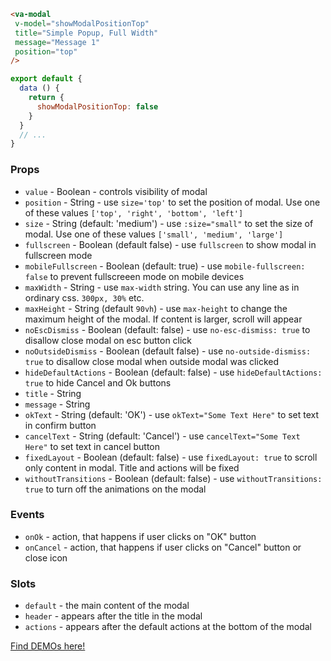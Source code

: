 ```html
<va-modal
 v-model="showModalPositionTop"
 title="Simple Popup, Full Width"
 message="Message 1"
 position="top"
/>
```

```javascript
export default {
  data () {
    return {
      showModalPositionTop: false
    }
  }
  // ...
}
```

### Props
* `value` - Boolean - controls visibility of modal
* `position` - String - use `size='top'` to set the position of modal. Use one of these values `['top', 'right', 'bottom', 'left']`
* `size` - String (default: 'medium') - use `:size="small"` to set the size of modal. Use one of these values `['small', 'medium', 'large']`
* `fullscreen` - Boolean (default false) - use `fullscreen` to show modal in fullscreen mode
* `mobileFullscreen` - Boolean (default: true) - use `mobile-fullscreen: false` to prevent fullscreeen mode on mobile devices
* `maxWidth` - String - use `max-width` string. You can use any line as in ordinary css. `300px, 30%` etc.
* `maxHeight` - String (default `90vh`) - use `max-height` to change the maximum height of the modal. If content is larger, scroll will appear
* `noEscDismiss` - Boolean (default: false) - use `no-esc-dismiss: true` to disallow close modal on esc button click
* `noOutsideDismiss` - Boolean (default false) - use `no-outside-dismiss: true` to disallow close modal when outside modal was clicked
* `hideDefaultActions` - Boolean (default: false) - use `hideDefaultActions: true` to hide Cancel and Ok buttons
* `title` - String
* `message` - String
* `okText` - String (default: 'OK') - use `okText="Some Text Here"` to set text in confirm button
* `cancelText` - String (default: 'Cancel') - use `cancelText="Some Text Here"` to set text in cancel button
* `fixedLayout` - Boolean (default: false) - use `fixedLayout: true` to scroll only content in modal. Title and actions will be fixed 
* `withoutTransitions` - Boolean (default: false) - use `withoutTransitions: true` to turn off the animations on the modal

### Events
* `onOk` - action, that happens if user clicks on "OK" button
* `onCancel` -  action, that happens if user clicks on "Cancel" button or close icon

### Slots
* `default` - the main content of the modal
* `header` - appears after the title in the modal
* `actions` - appears after the default actions at the bottom of the modal

[Find DEMOs here!](http://vuestic.epicmax.co/#/admin/ui/modals)

